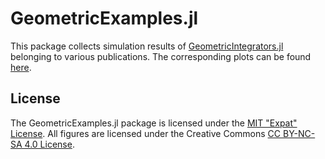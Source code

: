 
# GeometricExamples.jl

This package collects simulation results of [GeometricIntegrators.jl](https://github.com/DDMGNI/GeometricIntegrators.jl) belonging to various publications.
The corresponding plots can be found [here](http://michael-kraus.org/simulations/).


## License

The GeometricExamples.jl package is licensed under the [MIT "Expat" License](LICENSE.md).
All figures are licensed under the Creative Commons [CC BY-NC-SA 4.0 License](https://creativecommons.org/licenses/by-nc-sa/4.0/).
